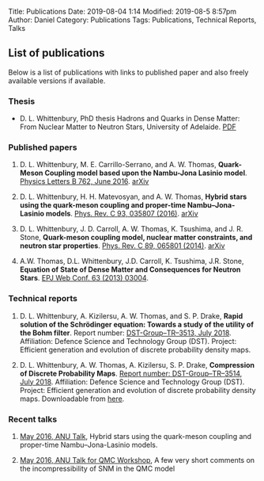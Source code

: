 Title: Publications
Date: 2019-08-04 1:14
Modified: 2019-08-5 8:57pm
Author: Daniel
Category: Publications
Tags: Publications, Technical Reports, Talks





## List of publications

Below is a list of publications with links to published paper and also freely available
versions if available.

### Thesis

- D. L. Whittenbury, PhD thesis Hadrons and Quarks in Dense Matter: From Nuclear Matter to Neutron Stars, University of Adelaide. [PDF](https://inspirehep.net/record/1495499/files/02whole.pdf)


### Published papers

1. D. L. Whittenbury, M. E. Carrillo-Serrano, and A. W. Thomas, **Quark-Meson
Coupling model based upon the Nambu-Jona Lasinio model**. [Physics Letters B 762, June 2016](https://www.sciencedirect.com/science/article/pii/S0370269316305627?via%3Dihub). [arXiv](https://arxiv.org/pdf/1606.03158.pdf)


2.  D. L. Whittenbury, H. H. Matevosyan, and A. W. Thomas, **Hybrid stars using the quark-meson coupling and proper-time Nambu–Jona-Lasinio models**. [Phys. Rev. C 93, 035807 (2016)](https://journals.aps.org/prc/abstract/10.1103/PhysRevC.93.035807). [arXiv](https://arxiv.org/pdf/1511.08561.pdf)

3. D. L. Whittenbury, J. D. Carroll, A. W. Thomas, K. Tsushima, and J. R. Stone, **Quark-meson coupling model, nuclear matter constraints, and neutron star properties**. [Phys. Rev. C 89, 065801 (2014)](https://journals.aps.org/prc/abstract/10.1103/PhysRevC.89.065801). [arXiv](https://arxiv.org/pdf/1307.4166.pdf)

4. A.W. Thomas, D.L. Whittenbury, J.D. Carroll, K. Tsushima, J.R. Stone,
**Equation of State of Dense Matter and Consequences for Neutron Stars**. [EPJ Web Conf. 63 (2013) 03004](https://www.epj-conferences.org/articles/epjconf/pdf/2013/24/epjconf_hias2013_03004.pdf).


### Technical reports

1. D. L. Whittenbury, A. Kizilersu, A. W. Thomas, and S. P. Drake, **Rapid solution of the Schrödinger equation: Towards a study of the utility of the Bohm filter**. Report number: [DST-Group–TR–3513, July 2018](https://www.dst.defence.gov.au/sites/default/files/publications/documents/DST-Group-TR-3513.pdf).
Affiliation: Defence Science and Technology Group (DST). Project: Efficient generation and evolution of discrete probability density maps.

2. D. L. Whittenbury, A. W. Thomas, A. Kizilersu, S. P. Drake, **Compression of Discrete Probability Maps**.
[Report number: DST-Group–TR–3514, July 2018](https://www.dst.defence.gov.au/publication/compression-discrete-probability-maps).
Affiliation: Defence Science and Technology Group (DST). Project: Efficient generation and evolution of discrete probability density maps. Downloadable from [here](https://www.researchgate.net/publication/327199054_Compression_of_Discrete_Probability_Maps).


### Recent talks

1. [May 2016, ANU Talk](images/May_2016_ANU_QMC_Workshop.pdf),
Hybrid stars using the quark-meson coupling and proper-time Nambu–Jona-Lasinio models.

2. [May 2016, ANU Talk for QMC Workshop](images/A_short_note_on_K0.pdf),
A few very short comments on the incompressibility of SNM in the QMC model
